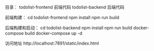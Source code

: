 目录：
todolist-frontend 前端代码
todolist-backend 后端代码


前端构建：
cd todolist-frontend
npm install
npm run build

后端构建和启动：
cd todolist-backend
npm install
npm run build
docker-compose build
docker-compose up -d

访问地址 http://localhost:7891/static/index.html

